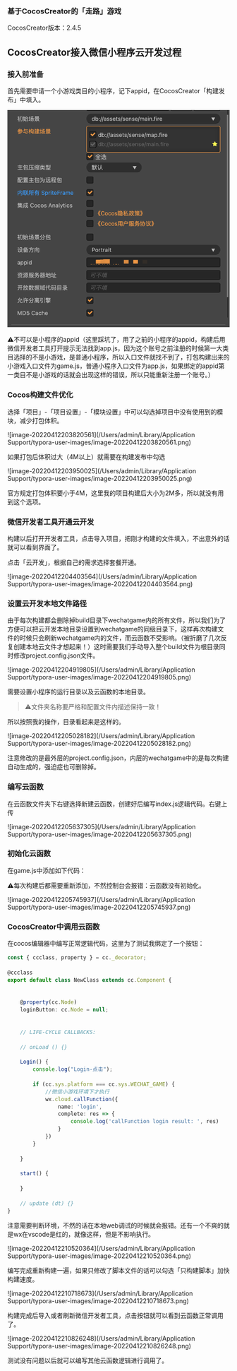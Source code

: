 ### 基于CocosCreator的「走路」游戏

CocosCreator版本：2.4.5


## CocosCreator接入微信小程序云开发过程

### 接入前准备

首先需要申请一个小游戏类目的小程序，记下appid，在CocosCreator「构建发布」中填入。

![](https://raw.githubusercontent.com/ZhaoSheng2000/imgBed/main/img/202204122036172.png)

⚠️不可以是小程序的appid（这里踩坑了，用了之前的小程序的appid，构建后用微信开发者工具打开提示无法找到app.js，因为这个账号之前注册的时候第一大类目选择的不是小游戏，是普通小程序，所以入口文件就找不到了，打包构建出来的小游戏入口文件为game.js，普通小程序入口文件为app.js，如果绑定的appid第一类目不是小游戏的话就会出现这样的错误，所以只能重新注册一个账号。）

### Cocos构建文件优化

选择「项目」-「项目设置」-「模块设置」中可以勾选掉项目中没有使用到的模块，减少打包体积。

![image-20220412203820561](/Users/admin/Library/Application Support/typora-user-images/image-20220412203820561.png)

如果打包后体积过大（4M以上）就需要在构建发布中勾选

![image-20220412203950025](/Users/admin/Library/Application Support/typora-user-images/image-20220412203950025.png)

官方规定打包体积要小于4M，这里我的项目构建后大小为2M多，所以就没有用到这个选项。

### 微信开发者工具开通云开发

构建以后打开开发者工具，点击导入项目，把刚才构建的文件填入，不出意外的话就可以看到界面了。

点击「云开发」，根据自己的需求选择套餐开通。

![image-20220412204403564](/Users/admin/Library/Application Support/typora-user-images/image-20220412204403564.png)

### 设置云开发本地文件路径

由于每次构建都会删除掉build目录下wechatgame内的所有文件，所以我们为了方便可以把云开发本地目录设置到wechatgame的同级目录下，这样再次构建文件的时候只会刷新wechatgame内的文件，而云函数不受影响。（被折磨了几次反复创建本地云文件才想起来！）这时需要我们手动导入整个build文件为根目录同时修改project.config.json文件。

![image-20220412204919805](/Users/admin/Library/Application Support/typora-user-images/image-20220412204919805.png)

需要设置小程序的运行目录以及云函数的本地目录。

> ⚠️文件夹名称要严格和配置文件内描述保持一致！

所以按照我的操作，目录看起来是这样的。

![image-20220412205028182](/Users/admin/Library/Application Support/typora-user-images/image-20220412205028182.png)

注意修改的是最外层的project.config.json，内层的wechatgame中的是每次构建自动生成的，强迫症也可删除掉。

### 编写云函数

在云函数文件夹下右键选择新建云函数，创建好后编写index.js逻辑代码。右键上传

![image-20220412205637305](/Users/admin/Library/Application Support/typora-user-images/image-20220412205637305.png)



### 初始化云函数

在game.js中添加如下代码：

⚠️每次构建后都需要重新添加，不然控制台会报错：云函数没有初始化。

![image-20220412205745937](/Users/admin/Library/Application Support/typora-user-images/image-20220412205745937.png)

### CocosCreator中调用云函数

在cocos编辑器中编写正常逻辑代码，这里为了测试我绑定了一个按钮：

```ts
const { ccclass, property } = cc._decorator;

@ccclass
export default class NewClass extends cc.Component {


    @property(cc.Node)
    loginButton: cc.Node = null;


    // LIFE-CYCLE CALLBACKS:

    // onLoad () {}

    Login() {
        console.log("Login-点击");

        if (cc.sys.platform === cc.sys.WECHAT_GAME) {
            //微信小游戏环境下才执行
            wx.cloud.callFunction({
                name: 'login',
                complete: res => {
                    console.log('callFunction login result: ', res)
                }
            })
        }

    }

    start() {

    }

    // update (dt) {}
}

```

注意需要判断环境，不然的话在本地web调试的时候就会报错。还有一个不爽的就是wx在vscode是红的，就像这样，但是不影响执行。

![image-20220412210520364](/Users/admin/Library/Application Support/typora-user-images/image-20220412210520364.png)

编写完成重新构建一遍，如果只修改了脚本文件的话可以勾选「只构建脚本」加快构建速度。

![image-20220412210718673](/Users/admin/Library/Application Support/typora-user-images/image-20220412210718673.png)

构建完成后导入或者刷新微信开发者工具，点击按钮就可以看到云函数正常调用了。

![image-20220412210826248](/Users/admin/Library/Application Support/typora-user-images/image-20220412210826248.png)

测试没有问题以后就可以编写其他云函数逻辑进行调用了。